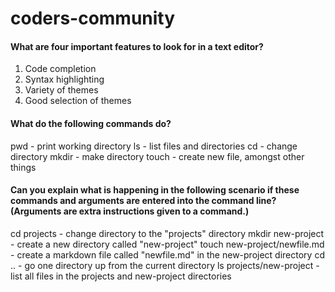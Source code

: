# coders-community

#### What are four important features to look for in a text editor?
1. Code completion
2. Syntax highlighting
3. Variety of themes
4. Good selection of themes

#### What do the following commands do?
pwd - print working directory
ls - list files and directories
cd - change directory
mkdir - make directory
touch - create new file, amongst other things

#### Can you explain what is happening in the following scenario if these commands and arguments are entered into the command line? (Arguments are extra instructions given to a command.)
cd projects - change directory to the "projects" directory
mkdir new-project - create a new directory called "new-project"
touch new-project/newfile.md - create a markdown file called "newfile.md" in the new-project directory
cd .. - go one directory up from the current directory
ls projects/new-project - list all files in the projects and new-project directories
